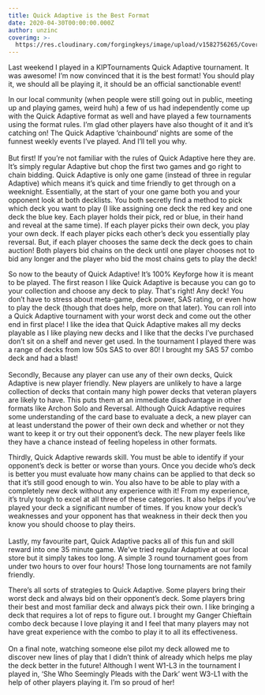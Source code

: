 ```yaml
---
title: Quick Adaptive is the Best Format
date: 2020-04-30T00:00:00.000Z
author: unzinc
coverimg: >-
  https://res.cloudinary.com/forgingkeys/image/upload/v1582756265/Cover%20Images/001_lq9fcp.png
---
```

Last weekend I played in a KIPTournaments Quick Adaptive tournament. It was awesome! I’m now convinced that it is the best format! You should play it, we should all be playing it, it should be an official sanctionable event! 

<BigCard name="we can all win" caption="when we ALL play Quick Adaptive"/>

In our local community (when people were still going out in public, meeting up and playing games, weird huh) a few of us had independently come up with the Quick Adaptive format as well and have played a few tournaments using the format rules. I’m glad other players have also thought of it and it’s catching on! The Quick Adaptive ‘chainbound’ nights are some of the funnest weekly events I’ve played. And I’ll tell you why. 
<br/>
<br/>
But first! If you’re not familiar with the rules of Quick Adaptive here they are. It’s simply regular Adaptive but chop the first two games and go right to chain bidding. Quick Adaptive is only one game (instead of three in regular Adaptive) which means it’s quick and time friendly to get through on a weeknight. Essentially, at the start of your one game both you and your opponent look at both decklists. You both secretly find a method to pick which deck you want to play (I like assigning one deck the red key and one deck the blue key. Each player holds their pick, red or blue, in their hand and reveal at the same time). If each player picks their own deck, you play your own deck. If each player picks each other’s deck you essentially play reversal. But, if each player chooses the same deck the deck goes to chain auction! Both players bid chains on the deck until one player chooses not to bid any longer and the player who bid the most chains gets to play the deck! 

<BigCard name="chain gang" caption="What do you call a gathering of Keyforge players?"/>

So now to the beauty of Quick Adaptive! It’s 100% Keyforge how it is meant to be played. The first reason I like Quick Adaptive is because you can go to your collection and choose any deck to play. That's right! Any deck! You don’t have to stress about meta-game, deck power, SAS rating, or even how to play the deck (though that does help, more on that later). You can roll into a Quick Adaptive tournament with your worst deck and come out the other end in first place! I like the idea that Quick Adaptive makes all my decks playable as I like playing new decks and I like that the decks I’ve purchased don’t sit on a shelf and never get used. In the tournament I played there was a range of decks from low 50s SAS to over 80! I brought my SAS 57 <Card name="Ganger Chieftain"/> combo deck and had a blast! 
<br/>
<br/>
Secondly, Because any player can use any of their own decks, Quick Adaptive is new player friendly. New players are unlikely to have a large collection of decks that contain many high power decks that veteran players are likely to have. This puts them at an immediate disadvantage in other formats like Archon Solo and Reversal. Although Quick Adaptive requires some understanding of the card base to evaluate a deck, a new player can at least understand the power of their own deck and whether or not they want to keep it or try out their opponent’s deck. The new player feels like they have a chance instead of feeling hopeless in other formats. 

<BigCard name="information exchange" caption="Show me how to play my deck better than me"/>

Thirdly, Quick Adaptive rewards skill. You must be able to identify if your opponent’s deck is better or worse than yours. Once you decide who’s deck is better you must evaluate how many chains can be applied to that deck so that it’s still good enough to win. You also have to be able to play with a completely new deck without any experience with it! From my experience, it’s truly tough to excel at all three of these categories. It also helps if you’ve played your deck a significant number of times. If you know your deck’s weaknesses and your opponent has that weakness in their deck then you know you should choose to play theirs. 
<br/>
<br/>
Lastly, my favourite part, Quick Adaptive packs all of this fun and skill reward into one 35 minute game. We’ve tried regular Adaptive at our local store but it simply takes too long. A simple 3 round tournament goes from under two hours to over four hours! Those long tournaments are not family friendly. 

<BigCard name="skippy timehog" caption="Timehog, this adaptive flavour is not."/>



There’s all sorts of strategies to Quick Adaptive. Some players bring their worst deck and always bid on their opponent’s deck. Some players bring their best and most familiar deck and always pick their own. I like bringing a deck that requires a lot of reps to figure out. I brought my Ganger Chieftain combo deck because I love playing it and I feel that many players may not have great experience with the combo to play it to all its effectiveness. 
<br/>
<br/>
On a final note, watching someone else pilot my deck allowed me to discover new lines of play that I didn’t think of already which helps me play the deck better in the future! Although I went W1-L3 in the tournament I played in, ‘She Who Seemingly Pleads with the Dark’ went W3-L1 with the help of other players playing it. I’m so proud of her! 

<DeckList name="She Who Seemingly Pleads with the Dark"/>